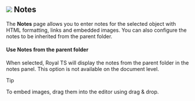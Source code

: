 ## ![](/images/RoyalTS/Application/SVG_PageNotes_32.svg#img_header) Notes
The **Notes** page allows you to enter notes for the selected object with HTML formatting, links and embedded images. You can also configure the notes to be inherited from the parent folder.

#### Use Notes from the parent folder
When selected, Royal TS will display the notes from the parent folder in the notes panel. This option is not available on the document level.

> [!Tip]
> To embed images, drag them into the editor using drag & drop.